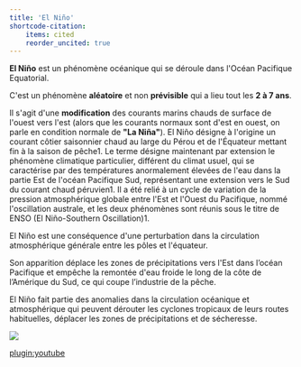```yaml
---
title: 'El Niño'
shortcode-citation:
    items: cited
    reorder_uncited: true
---
```


**El Niño** est un phénomène océanique qui se déroule dans l'Océan Pacifique Equatorial. 

C'est un phénomène **aléatoire** et non **prévisible** qui a lieu tout les **2 à 7 ans**. 

Il s'agit d'une **modification** des courants marins chauds de surface de l'ouest vers l'est (alors que les courants normaux sont d'est en ouest, on parle en condition normale de **"La Niña"**).
El Niño désigne à l'origine un courant côtier saisonnier chaud au large du Pérou et de l'Équateur mettant fin à la saison de pêche1. Le terme désigne maintenant par extension le phénomène climatique particulier, différent du climat usuel, qui se caractérise par des températures anormalement élevées de l'eau dans la partie Est de l'océan Pacifique Sud, représentant une extension vers le Sud du courant chaud péruvien1. Il a été relié à un cycle de variation de la pression atmosphérique globale entre l'Est et l'Ouest du Pacifique, nommé l'oscillation australe, et les deux phénomènes sont réunis sous le titre de ENSO (El Niño-Southern Oscillation)1.

El Niño est une conséquence d'une perturbation dans la circulation atmosphérique générale entre les pôles et l'équateur. 

Son apparition déplace les zones de précipitations vers l'Est dans l’océan Pacifique et empêche la remontée d'eau froide le long de la côte de l’Amérique du Sud, ce qui coupe l’industrie de la pêche.

El Niño fait partie des anomalies dans la circulation océanique et atmosphérique qui peuvent dérouter les cyclones tropicaux de leurs routes habituelles, déplacer les zones de précipitations et de sécheresse.

![](http://www.next-finance.net/IMG/png/el_nino.png)

[plugin:youtube](https://www.youtube.com/watch?v=fdRfZ88mVu0)


